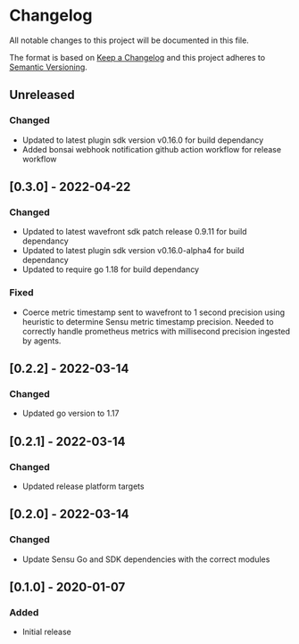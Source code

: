 # Changelog
All notable changes to this project will be documented in this file.

The format is based on [Keep a Changelog](http://keepachangelog.com/en/1.0.0/)
and this project adheres to [Semantic
Versioning](http://semver.org/spec/v2.0.0.html).

## Unreleased
### Changed
- Updated to latest plugin sdk version v0.16.0  for build dependancy
- Added bonsai webhook notification github action workflow for release workflow

## [0.3.0] - 2022-04-22

### Changed
- Updated to latest wavefront sdk patch release 0.9.11 for build dependancy
- Updated to latest plugin sdk version v0.16.0-alpha4  for build dependancy
- Updated to require go 1.18 for build dependancy

### Fixed
- Coerce metric timestamp sent to wavefront to 1 second precision using heuristic to determine Sensu metric timestamp precision. Needed to correctly handle prometheus metrics with millisecond precision ingested by agents.

## [0.2.2] - 2022-03-14

### Changed
- Updated go version to 1.17

## [0.2.1] - 2022-03-14

### Changed
- Updated release platform targets

## [0.2.0] - 2022-03-14

### Changed
- Update Sensu Go and SDK dependencies with the correct modules

## [0.1.0] - 2020-01-07

### Added
- Initial release
